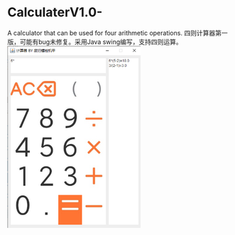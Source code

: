 # CalculaterV1.0-
A calculator that can be used for four arithmetic operations.
四则计算器第一版，可能有bug未修复。采用Java swing编写，支持四则运算。
<img src="Calculator.png" width="300">
